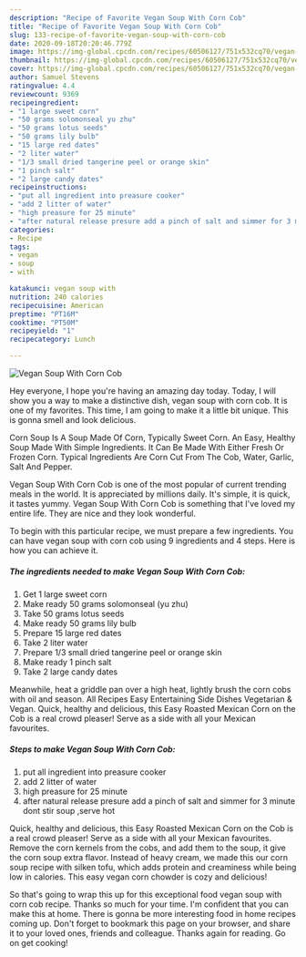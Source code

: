 ```yaml
---
description: "Recipe of Favorite Vegan Soup With Corn Cob"
title: "Recipe of Favorite Vegan Soup With Corn Cob"
slug: 133-recipe-of-favorite-vegan-soup-with-corn-cob
date: 2020-09-18T20:20:46.779Z
image: https://img-global.cpcdn.com/recipes/60506127/751x532cq70/vegan-soup-with-corn-cob-recipe-main-photo.jpg
thumbnail: https://img-global.cpcdn.com/recipes/60506127/751x532cq70/vegan-soup-with-corn-cob-recipe-main-photo.jpg
cover: https://img-global.cpcdn.com/recipes/60506127/751x532cq70/vegan-soup-with-corn-cob-recipe-main-photo.jpg
author: Samuel Stevens
ratingvalue: 4.4
reviewcount: 9369
recipeingredient:
- "1 large sweet corn"
- "50 grams solomonseal yu zhu"
- "50 grams lotus seeds"
- "50 grams lily bulb"
- "15 large red dates"
- "2 liter water"
- "1/3 small dried tangerine peel or orange skin"
- "1 pinch salt"
- "2 large candy dates"
recipeinstructions:
- "put all ingredient into preasure cooker"
- "add 2 litter of water"
- "high preasure for 25 minute"
- "after natural release presure add a pinch of salt and simmer for 3 minute dont stir soup ,serve hot"
categories:
- Recipe
tags:
- vegan
- soup
- with

katakunci: vegan soup with 
nutrition: 240 calories
recipecuisine: American
preptime: "PT16M"
cooktime: "PT50M"
recipeyield: "1"
recipecategory: Lunch

---
```



![Vegan Soup With Corn Cob](https://img-global.cpcdn.com/recipes/60506127/751x532cq70/vegan-soup-with-corn-cob-recipe-main-photo.jpg)

Hey everyone, I hope you're having an amazing day today. Today, I will show you a way to make a distinctive dish, vegan soup with corn cob. It is one of my favorites. This time, I am going to make it a little bit unique. This is gonna smell and look delicious.

Corn Soup Is A Soup Made Of Corn, Typically Sweet Corn. An Easy, Healthy Soup Made With Simple Ingredients. It Can Be Made With Either Fresh Or Frozen Corn. Typical Ingredients Are Corn Cut From The Cob, Water, Garlic, Salt And Pepper.

Vegan Soup With Corn Cob is one of the most popular of current trending meals in the world. It is appreciated by millions daily. It's simple, it is quick, it tastes yummy. Vegan Soup With Corn Cob is something that I've loved my entire life. They are nice and they look wonderful.


To begin with this particular recipe, we must prepare a few ingredients. You can have vegan soup with corn cob using 9 ingredients and 4 steps. Here is how you can achieve it.

<!--inarticleads1-->

##### The ingredients needed to make Vegan Soup With Corn Cob:

1. Get 1 large sweet corn
1. Make ready 50 grams solomonseal (yu zhu)
1. Take 50 grams lotus seeds
1. Make ready 50 grams lily bulb
1. Prepare 15 large red dates
1. Take 2 liter water
1. Prepare 1/3 small dried tangerine peel or orange skin
1. Make ready 1 pinch salt
1. Take 2 large candy dates


Meanwhile, heat a griddle pan over a high heat, lightly brush the corn cobs with oil and season. All Recipes Easy Entertaining Side Dishes Vegetarian &amp; Vegan. Quick, healthy and delicious, this Easy Roasted Mexican Corn on the Cob is a real crowd pleaser! Serve as a side with all your Mexican favourites. 

<!--inarticleads2-->

##### Steps to make Vegan Soup With Corn Cob:

1. put all ingredient into preasure cooker
1. add 2 litter of water
1. high preasure for 25 minute
1. after natural release presure add a pinch of salt and simmer for 3 minute dont stir soup ,serve hot


Quick, healthy and delicious, this Easy Roasted Mexican Corn on the Cob is a real crowd pleaser! Serve as a side with all your Mexican favourites. Remove the corn kernels from the cobs, and add them to the soup, it give the corn soup extra flavor. Instead of heavy cream, we made this our corn soup recipe with silken tofu, which adds protein and creaminess while being low in calories. This easy vegan corn chowder is cozy and delicious! 

So that's going to wrap this up for this exceptional food vegan soup with corn cob recipe. Thanks so much for your time. I'm confident that you can make this at home. There is gonna be more interesting food in home recipes coming up. Don't forget to bookmark this page on your browser, and share it to your loved ones, friends and colleague. Thanks again for reading. Go on get cooking!
